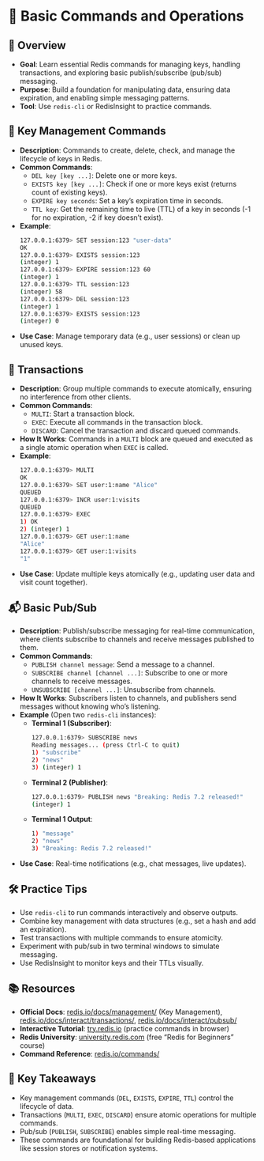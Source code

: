 # 🌈 Basic Commands and Operations

## 🚀 Overview
- **Goal**: Learn essential Redis commands for managing keys, handling transactions, and exploring basic publish/subscribe (pub/sub) messaging.
- **Purpose**: Build a foundation for manipulating data, ensuring data expiration, and enabling simple messaging patterns.
- **Tool**: Use `redis-cli` or RedisInsight to practice commands.

## 🔑 Key Management Commands
- **Description**: Commands to create, delete, check, and manage the lifecycle of keys in Redis.
- **Common Commands**:
  - `DEL key [key ...]`: Delete one or more keys.
  - `EXISTS key [key ...]`: Check if one or more keys exist (returns count of existing keys).
  - `EXPIRE key seconds`: Set a key’s expiration time in seconds.
  - `TTL key`: Get the remaining time to live (TTL) of a key in seconds (-1 for no expiration, -2 if key doesn’t exist).
- **Example**:
  ```bash
  127.0.0.1:6379> SET session:123 "user-data"
  OK
  127.0.0.1:6379> EXISTS session:123
  (integer) 1
  127.0.0.1:6379> EXPIRE session:123 60
  (integer) 1
  127.0.0.1:6379> TTL session:123
  (integer) 58
  127.0.0.1:6379> DEL session:123
  (integer) 1
  127.0.0.1:6379> EXISTS session:123
  (integer) 0
  ```
- **Use Case**: Manage temporary data (e.g., user sessions) or clean up unused keys.

## 🔗 Transactions
- **Description**: Group multiple commands to execute atomically, ensuring no interference from other clients.
- **Common Commands**:
  - `MULTI`: Start a transaction block.
  - `EXEC`: Execute all commands in the transaction block.
  - `DISCARD`: Cancel the transaction and discard queued commands.
- **How It Works**: Commands in a `MULTI` block are queued and executed as a single atomic operation when `EXEC` is called.
- **Example**:
  ```bash
  127.0.0.1:6379> MULTI
  OK
  127.0.0.1:6379> SET user:1:name "Alice"
  QUEUED
  127.0.0.1:6379> INCR user:1:visits
  QUEUED
  127.0.0.1:6379> EXEC
  1) OK
  2) (integer) 1
  127.0.0.1:6379> GET user:1:name
  "Alice"
  127.0.0.1:6379> GET user:1:visits
  "1"
  ```
- **Use Case**: Update multiple keys atomically (e.g., updating user data and visit count together).

## 📬 Basic Pub/Sub
- **Description**: Publish/subscribe messaging for real-time communication, where clients subscribe to channels and receive messages published to them.
- **Common Commands**:
  - `PUBLISH channel message`: Send a message to a channel.
  - `SUBSCRIBE channel [channel ...]`: Subscribe to one or more channels to receive messages.
  - `UNSUBSCRIBE [channel ...]`: Unsubscribe from channels.
- **How It Works**: Subscribers listen to channels, and publishers send messages without knowing who’s listening.
- **Example** (Open two `redis-cli` instances):
  - **Terminal 1 (Subscriber)**:
    ```bash
    127.0.0.1:6379> SUBSCRIBE news
    Reading messages... (press Ctrl-C to quit)
    1) "subscribe"
    2) "news"
    3) (integer) 1
    ```
  - **Terminal 2 (Publisher)**:
    ```bash
    127.0.0.1:6379> PUBLISH news "Breaking: Redis 7.2 released!"
    (integer) 1
    ```
  - **Terminal 1 Output**:
    ```bash
    1) "message"
    2) "news"
    3) "Breaking: Redis 7.2 released!"
    ```
- **Use Case**: Real-time notifications (e.g., chat messages, live updates).

## 🛠️ Practice Tips
- Use `redis-cli` to run commands interactively and observe outputs.
- Combine key management with data structures (e.g., set a hash and add an expiration).
- Test transactions with multiple commands to ensure atomicity.
- Experiment with pub/sub in two terminal windows to simulate messaging.
- Use RedisInsight to monitor keys and their TTLs visually.

## 📚 Resources
- **Official Docs**: [redis.io/docs/management/](https://redis.io/docs/management/) (Key Management), [redis.io/docs/interact/transactions/](https://redis.io/docs/interact/transactions/), [redis.io/docs/interact/pubsub/](https://redis.io/docs/interact/pubsub/)
- **Interactive Tutorial**: [try.redis.io](https://try.redis.io) (practice commands in browser)
- **Redis University**: [university.redis.com](https://university.redis.com) (free “Redis for Beginners” course)
- **Command Reference**: [redis.io/commands/](https://redis.io/commands/)

## 🔑 Key Takeaways
- Key management commands (`DEL`, `EXISTS`, `EXPIRE`, `TTL`) control the lifecycle of data.
- Transactions (`MULTI`, `EXEC`, `DISCARD`) ensure atomic operations for multiple commands.
- Pub/sub (`PUBLISH`, `SUBSCRIBE`) enables simple real-time messaging.
- These commands are foundational for building Redis-based applications like session stores or notification systems.